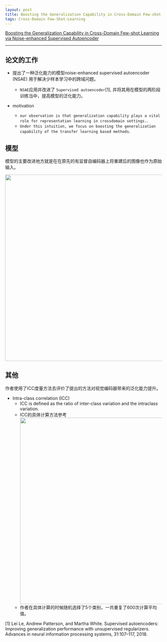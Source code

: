 ```yaml
---
layout: post
title: Boosting the Generalization Capability in Cross-Domain Few-shot Learning via Noise-enhanced Supervised Autoencoder 2021_ICCV
tags: Cross-Domain Few-Shot-Learning
---
```


[Boosting the Generalization Capability in Cross-Domain Few-shot Learning via Noise-enhanced Supervised Autoencoder](https://arxiv.org/abs/2108.05028)

-------------------------------------------------------------------------------------------------------------------------

## 论文的工作

- 提出了一种泛化能力的模型noise-enhanced supervised autoencoder (NSAE) 用于解决少样本学习中的跨域问题。
  -  `NSAE`应用并改进了 `Supervised autoencoder`[1], 并将其用在模型的两阶段训练当中，提高模型的泛化能力。

- motivation 
  -  `our observation is that generalization capability plays a vital role for representation learning in crossdomain settings.`.
  -  `Under this intuition, we focus on boosting the generalization capability of the transfer learning based methods`.

## 模型

模型的主要改进地方就是在在原先的有监督自编码器上将重建后的图像也作为原始输入。

<div align=center><img src="https://i.postimg.cc/mrKdV1qK/QQ-20210828152519.png" width="600"></div>



## 其他

作者使用了ICC度量方法去评价了提出的方法对视觉编码器带来的泛化能力提升。

- Intra-class correlation (ICC)
  - ICC is defined as the ratio of inter-class variation and the intraclass
variation. 
  - ICC的具体计算方法参考
    <div align=center><img src="https://i.postimg.cc/Vvh5b159/QQ-20210828153713.png" width="600"></div>
  - 作者在具体计算的时候随机选择了5个类别，一共重复了600次计算平均值。







[1] Lei Le, Andrew Patterson, and Martha White. Supervised autoencoders: Improving generalization performance with unsupervised regularizers. Advances in neural information processing systems, 31:107–117, 2018.
